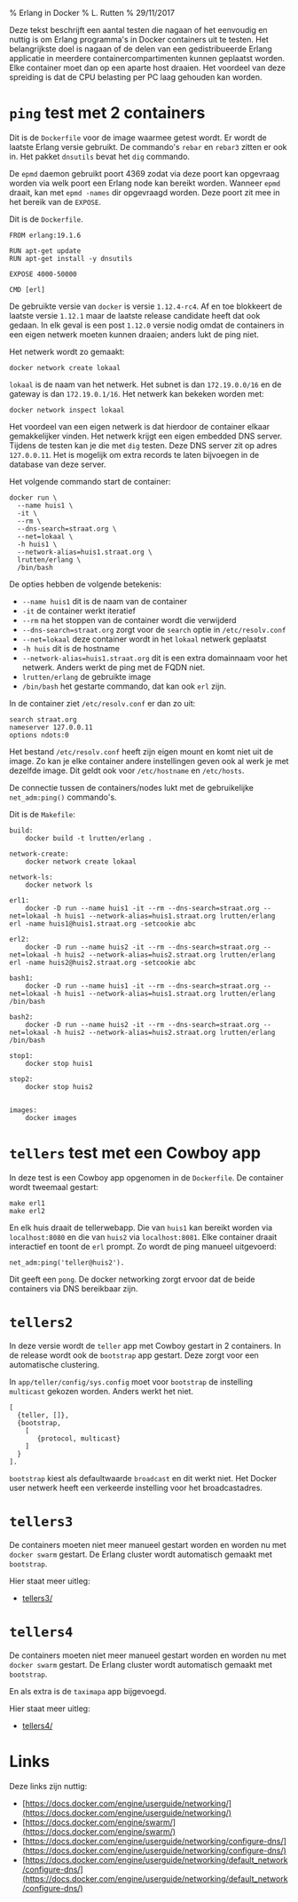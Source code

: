 % Erlang in Docker
% L. Rutten
% 29/11/2017

Deze tekst beschrijft een aantal testen die nagaan of het eenvoudig
en nuttig is om Erlang programma's in Docker containers uit te testen.
Het belangrijkste doel is nagaan of de delen van een gedistribueerde Erlang applicatie
in meerdere containercompartimenten kunnen geplaatst worden. Elke container
moet dan op een aparte host draaien. Het voordeel van deze spreiding is dat 
de CPU belasting per PC laag gehouden kan worden.

# `ping` test met 2 containers

Dit is de `Dockerfile` voor de image waarmee getest wordt.
Er wordt de laatste Erlang versie gebruikt. De commando's `rebar` en `rebar3` zitten er ook in.
Het pakket `dnsutils` bevat het `dig` commando.

De `epmd` daemon gebruikt poort 4369 zodat via deze poort
kan opgevraag worden via welk poort een Erlang node kan bereikt worden.
Wanneer `epmd` draait, kan met `epmd -names` dir opgevraagd worden.
Deze poort zit mee in het bereik van de `EXPOSE`.

Dit is de `Dockerfile`.

~~~~
FROM erlang:19.1.6

RUN apt-get update
RUN apt-get install -y dnsutils

EXPOSE 4000-50000

CMD [erl]
~~~~

De gebruikte versie van `docker` is versie `1.12.4-rc4`. 
Af en toe blokkeert de laatste versie `1.12.1` maar de laatste release candidate heeft dat ook gedaan.
In elk geval is een post `1.12.0` versie nodig omdat de containers in een eigen netwerk
moeten kunnen draaien; anders lukt de ping niet.

Het netwerk wordt zo gemaakt:

~~~~
docker network create lokaal
~~~~

`lokaal` is de naam van het netwerk.
Het subnet is dan `172.19.0.0/16` en de 
gateway is dan `172.19.0.1/16`. Het netwerk kan bekeken worden met:

~~~~
docker network inspect lokaal
~~~~

Het voordeel van een eigen netwerk is dat hierdoor de container elkaar gemakkelijker vinden.
Het netwerk krijgt een eigen embedded DNS server. Tijdens de testen kan je die met `dig` testen.
Deze DNS server zit op adres `127.0.0.11`. Het is mogelijk om extra records te laten bijvoegen in de
database van deze server.

Het volgende commando start de container:

~~~~
docker run \
  --name huis1 \
  -it \
  --rm \
  --dns-search=straat.org \
  --net=lokaal \
  -h huis1 \
  --network-alias=huis1.straat.org \
  lrutten/erlang \
  /bin/bash
~~~~

De opties hebben de volgende betekenis:

* `--name huis1` dit is de naam van de container
* `-it` de container werkt iteratief
* `--rm` na het stoppen van de container wordt die verwijderd
* `--dns-search=straat.org` zorgt voor de `search` optie in `/etc/resolv.conf`
* `--net=lokaal` deze container wordt in het `lokaal` netwerk geplaatst
* `-h huis` dit is de hostname
* `--network-alias=huis1.straat.org` dit is een extra domainnaam voor het netwerk. Anders werkt de ping met de FQDN niet.
* `lrutten/erlang` de gebruikte image
* `/bin/bash` het gestarte commando, dat kan ook `erl` zijn.

In de container ziet `/etc/resolv.conf` er dan zo uit:

~~~~
search straat.org
nameserver 127.0.0.11
options ndots:0
~~~~

Het bestand `/etc/resolv.conf` heeft zijn eigen mount en komt niet uit de image.
Zo kan je elke container andere instellingen geven ook al werk je met dezelfde image.
Dit geldt ook voor `/etc/hostname` en `/etc/hosts`.

De connectie tussen de containers/nodes lukt met de gebruikelijke `net_adm:ping()` commando's.


Dit is de  `Makefile`:

~~~~
build:
	docker build -t lrutten/erlang .

network-create:
	docker network create lokaal

network-ls:
	docker network ls

erl1:
	docker -D run --name huis1 -it --rm --dns-search=straat.org --net=lokaal -h huis1 --network-alias=huis1.straat.org lrutten/erlang erl -name huis1@huis1.straat.org -setcookie abc

erl2:
	docker -D run --name huis2 -it --rm --dns-search=straat.org --net=lokaal -h huis2 --network-alias=huis2.straat.org lrutten/erlang erl -name huis2@huis2.straat.org -setcookie abc

bash1:
	docker -D run --name huis1 -it --rm --dns-search=straat.org --net=lokaal -h huis1 --network-alias=huis1.straat.org lrutten/erlang /bin/bash

bash2:
	docker -D run --name huis2 -it --rm --dns-search=straat.org --net=lokaal -h huis2 --network-alias=huis2.straat.org lrutten/erlang /bin/bash

stop1:
	docker stop huis1

stop2:
	docker stop huis2


images:
	docker images
~~~~


# `tellers` test met een Cowboy app

In deze test is een Cowboy app opgenomen in de `Dockerfile`.
De container wordt tweemaal gestart:

~~~~
make erl1
make erl2
~~~~

En elk huis draait de tellerwebapp. Die van `huis1` kan bereikt worden
via `localhost:8080` en die van `huis2` via `localhost:8081`. Elke
container draait interactief en toont de `erl` prompt. Zo wordt de 
ping manueel uitgevoerd:

~~~~
net_adm:ping('teller@huis2').
~~~~

Dit geeft een `pong`. De docker networking zorgt ervoor dat de beide containers via DNS
bereikbaar zijn.

# `tellers2`

In deze versie wordt de `teller` app met Cowboy gestart in 2 containers.
In de release wordt ook de `bootstrap` app gestart.
Deze zorgt voor een automatische clustering.

In `app/teller/config/sys.config` moet voor `bootstrap` de instelling
`multicast` gekozen worden. Anders werkt het niet.

 
~~~~
[
  {teller, []},
  {bootstrap,
    [
       {protocol, multicast}
    ]
  }
].
~~~~

`bootstrap` kiest als defaultwaarde `broadcast` en dit werkt niet.
Het Docker user netwerk heeft een verkeerde instelling voor het broadcastadres.


# `tellers3`

De containers moeten niet meer manueel gestart worden en
worden nu met `docker swarm` gestart.
De Erlang cluster wordt automatisch gemaakt met `bootstrap`.

Hier staat meer uitleg:

* [tellers3/](tellers3/)

# `tellers4`

De containers moeten niet meer manueel gestart worden en
worden nu met `docker swarm` gestart.
De Erlang cluster wordt automatisch gemaakt met `bootstrap`.

En als extra is de `taximapa` app bijgevoegd.

Hier staat meer uitleg:

* [tellers4/](tellers4/)


# Links


Deze links zijn nuttig:

* [https://docs.docker.com/engine/userguide/networking/](https://docs.docker.com/engine/userguide/networking/)
* [https://docs.docker.com/engine/swarm/](https://docs.docker.com/engine/swarm/)
* [https://docs.docker.com/engine/userguide/networking/configure-dns/](https://docs.docker.com/engine/userguide/networking/configure-dns/)
* [https://docs.docker.com/engine/userguide/networking/default_network/configure-dns/](https://docs.docker.com/engine/userguide/networking/default_network/configure-dns/)









